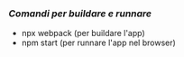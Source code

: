 ### *Comandi per buildare e runnare* ###
- npx webpack (per buildare l'app)
- npm start (per runnare l'app nel browser)